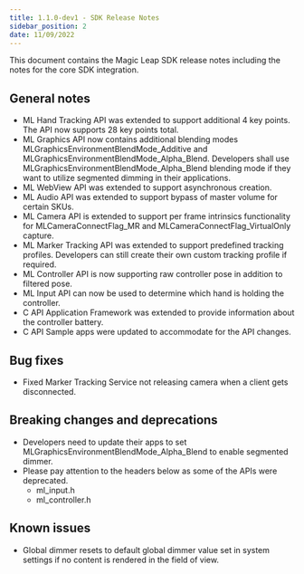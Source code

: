 ```yaml
---
title: 1.1.0-dev1 - SDK Release Notes
sidebar_position: 2
date: 11/09/2022
---
```


This document contains the Magic Leap SDK release notes including the notes for the core SDK integration.

## General notes

* ML Hand Tracking API was extended to support additional 4 key points. The API now supports 28 key points total.
* ML Graphics API now contains additional blending modes MLGraphicsEnvironmentBlendMode_Additive and MLGraphicsEnvironmentBlendMode_Alpha_Blend. Developers shall use MLGraphicsEnvironmentBlendMode_Alpha_Blend blending mode if they want to utilize segmented dimming in their applications.
* ML WebView API was extended to support asynchronous creation.
* ML Audio API was extended to support bypass of master volume for certain SKUs.
* ML Camera API is extended to support per frame intrinsics functionality for MLCameraConnectFlag_MR and MLCameraConnectFlag_VirtualOnly capture.
* ML Marker Tracking API was extended to support predefined tracking profiles. Developers can still create their own custom tracking profile if required.
* ML Controller API is now supporting raw controller pose in addition to filtered pose.
* ML Input API can now be used to determine which hand is holding the controller. 
* C API Application Framework was extended to provide information about the controller battery.
* C API Sample apps were updated to accommodate for the API changes.

## Bug fixes

* Fixed Marker Tracking Service not releasing camera when a client gets disconnected.

## Breaking changes and deprecations

* Developers need to update their apps to set MLGraphicsEnvironmentBlendMode_Alpha_Blend to enable segmented dimmer.
* Please pay attention to the headers below as some of the APIs were deprecated.
  * ml_input.h
  * ml_controller.h

## Known issues

* Global dimmer resets to default global dimmer value set in system settings if no content is rendered in the field of view.